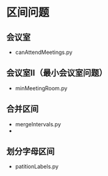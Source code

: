 # 区间问题

## 会议室
- canAttendMeetings.py

## 会议室II（最小会议室问题）
- minMeetingRoom.py

## 合并区间
- mergeIntervals.py
- 
## 划分字母区间
- patitionLabels.py